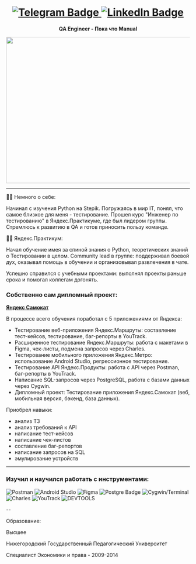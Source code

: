 <h1 align='center'>
<div id="badges">
  <a href="https://t.me/Alex_Dubrovsky">
    <img src="https://img.shields.io/badge/Telegram-blue?style=for-the-badge&logo=Telegram" alt="Telegram Badge"/>
  </a>
  <a href="https://www.linkedin.com/in/alexey-dubrovsky-0949bb307/">
    <img src="https://img.shields.io/badge/LinkedIn-lightblue?style=for-the-badge&logo=LinkedIn" alt="LinkedIn Badge"/>
  </a>
</div>
<img src="https://komarev.com/ghpvc/?username=Alexey-Dubrovski&style=flat-square&color=blue" alt=""/>
</h1>
<p align='center'>
  <B>QA Engineer - Пока что Manual</B>
</p>
<div align="center">
  <img src="https://i.giphy.com/media/v1.Y2lkPTc5MGI3NjExanhvZDBwdXp2dzExdzY0YW5qNmc1dGc0Ymk2cnZpYjk0N2xiYnZ4ZyZlcD12MV9pbnRlcm5hbF9naWZfYnlfaWQmY3Q9Zw/SWoSkN6DxTszqIKEqv/giphy.gif" width="600" height="400"/>
</div>

---

:woman_technologist: Немного о себе:

Начинал с изучения Python на Stepik. Погружаясь в мир IT, понял, что самое близкое для меня - тестирование. Прошел курс "Инженер по тестированию" в Яндекс.Практикуме, где был лидером группы. Стремлюсь к развитию в QA и готов приносить пользу команде.

:man_student: Яндекс.Практикум:

Начал обучение имея за спиной знания о Python, теоретических знаний о Тестировании в целом.
Community lead в группе: поддерживал боевой дух, оказывал помощь в обучении и организовывал развлечения в чате.

Успешно справился с учебными проектами: выполнял проекты раньше срока и помогал коллегам догонять.

### Собственно сам дипломный проект:
**[Яндекс Самокат](https://docs.google.com/spreadsheets/d/1fZTffKkY9qf2ahG0s8HX9owCEGtNwiPoreayaQvn8Wc/edit?gid=943703744#gid=943703744)**


В процессе всего обучения поработал с 5 приложениями от Яндекса:
- Тестирование веб-приложения Яндекс.Маршруты: составление тест-кейсов, тестирование, баг-репорты в YouTrack.
- Расширенное тестирование Яндекс.Маршруты: работа с макетами в Figma, чек-листы, подмена запросов через Charles.
- Тестирование мобильного приложения Яндекс.Метро: использование Android Studio, регрессионное тестирование.
- Тестирование API Яндекс.Продукты: работа с API через Postman, баг-репорты в YouTrack.
- Написание SQL-запросов через PostgreSQL, работа с базами данных через Cygwin.
- Дипломный проект: Тестирование приложения Яндекс.Самокат (веб, мобильная версия, бэкенд, база данных).

Приобрел навыки:
- анализ ТЗ
- анализ требований к API
- написание тест-кейсов
- написание чек-листов
- составление баг-репортов
- написание запросов на SQL
- эмулирование устройств

---

### Изучил и научился работать с инструментами:
<img src="https://img.shields.io/badge/Postman-FF6C37?style=for-the-badge&logo=Postman&logoColor=white" alt="Postman"/> <img src="https://img.shields.io/badge/Android Studio-3DDC84?style=for-the-badge&logo=Android Studio&logoColor=white" alt="Android Studio"/>
<img src="https://img.shields.io/badge/Figma-F24E1E?style=for-the-badge&logo=Figma&logoColor=white" alt="Figma"/>
<img src="https://img.shields.io/badge/PostgreSQL-316192?style=for-the-badge&logo=postgresql&logoColor=white" alt="Postgre Badge"/>
<img src="https://img.shields.io/badge/Cygwin/Terminal-4D4D4D?style=for-the-badge&logo=Cygwin/Terminal&logoColor=white" alt="Cygwin/Terminal"/>
<img src="https://img.shields.io/badge/Charles-blue?style=for-the-badge&logo=Charles&logoColor=white" alt="Charles"/>
<img src="https://img.shields.io/badge/YouTrack-gray?style=for-the-badge&logo=YouTrack&logoColor=white" alt="YouTrack"/>
<img src="https://img.shields.io/badge/DEVTOOLS-blue?style=for-the-badge&logo=DEVTOOLS&logoColor=white" alt="DEVTOOLS"/>

--

Образование:

Высшее 

Нижегородский Государственный Педагогический Университет 

Специалист Экономики и права - 2009-2014
